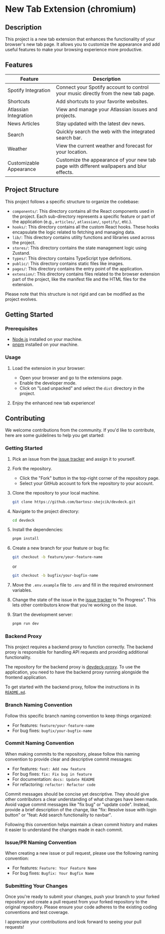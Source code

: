 # New Tab Extension (chromium)

## Description

This project is a new tab extension that enhances the functionality of your browser's new tab page. It allows you to customize the appearance and add useful features to make your browsing experience more productive.

## Features

| Feature                 | Description                                                                               |
| ----------------------- | ----------------------------------------------------------------------------------------- |
| Spotify Integration     | Connect your Spotify account to control your music directly from the new tab page.        |
| Shortcuts               | Add shortcuts to your favorite websites.                                                  |
| Atlassian Integration   | View and manage your Atlassian issues and projects.                                       |
| News Articles           | Stay updated with the latest dev news.                                                    |
| Search                  | Quickly search the web with the integrated search bar.                                    |
| Weather                 | View the current weather and forecast for your location.                                  |
| Customizable Appearance | Customize the appearance of your new tab page with different wallpapers and blur effects. |

## Project Structure

This project follows a specific structure to organize the codebase:

-   `components/`: This directory contains all the React components used in the project. Each sub-directory represents a specific feature or part of the application (e.g., `articles/`, `atlassian/`, `spotify/`, etc.).
-   `hooks/`: This directory contains all the custom React hooks. These hooks encapsulate the logic related to fetching and managing data.
-   `lib/`: This directory contains utility functions and libraries used across the project.
-   `stores/`: This directory contains the state management logic using Zustand.
-   `types/`: This directory contains TypeScript type definitions.
-   `public/`: This directory contains static files like images.
-   `pages/`: This directory contains the entry point of the application.
-   `extension/`: This directory contains files related to the browser extension part of the project, like the manifest file and the HTML files for the extension.

Please note that this structure is not rigid and can be modified as the project evolves.

## Getting Started

### Prerequisites

-   [Node.js](https://nodejs.org) installed on your machine.
-   [pnpm](https://pnpm.io) installed on your machine.

### Usage

1. Load the extension in your browser:

    - Open your browser and go to the extensions page.
    - Enable the developer mode.
    - Click on "Load unpacked" and select the `dist` directory in the project.

2. Enjoy the enhanced new tab experience!

## Contributing

We welcome contributions from the community. If you'd like to contribute, here are some guidelines to help you get started:

### Getting Started

1. Pick an issue from the [issue tracker](https://github.com/users/bartosz-skejcik/projects/1) and assign it to yourself.

2. Fork the repository.

    - Click the "Fork" button in the top-right corner of the repository page.
    - Select your GitHub account to fork the repository to your account.

3. Clone the repository to your local machine.

    ```bash
    git clone https://github.com/bartosz-skejcik/devdeck.git
    ```

4. Navigate to the project directory:

    ```bash
    cd devdeck
    ```

5. Install the dependencies:

    ```bash
    pnpm install
    ```

6. Create a new branch for your feature or bug fix:

    ```bash
    git checkout -b feature/your-feature-name
    ```

    or

    ```bash
    git checkout -b bugfix/your-bugfix-name
    ```

7. Move the `.env.example` file to `.env` and fill in the required environment variables.

8. Change the state of the issue in the [issue tracker](https://github.com/users/bartosz-skejcik/projects/1) to "In Progress". This lets other contributors know that you're working on the issue.

9. Start the development server:

    ```bash
    pnpm run dev
    ```

### Backend Proxy

This project requires a backend proxy to function correctly. The backend proxy is responsible for handling API requests and providing additional functionality.

The repository for the backend proxy is [devdeck-proxy](https://github.com/bartosz-skejcik/devdeck-proxy). To use the application, you need to have the backend proxy running alongside the frontend application.

To get started with the backend proxy, follow the instructions in its [`README.md`](https://github.com/bartosz-skejcik/devdeck-proxy/blob/main/README.md).

### Branch Naming Convention

Follow this specific branch naming convention to keep things organized:

-   For features: `feature/your-feature-name`
-   For bug fixes: `bugfix/your-bugfix-name`

### Commit Naming Convention

When making commits to the repository, please follow this naming convention to provide clear and descriptive commit messages:

-   For features: `feat: Add new feature`
-   For bug fixes: `fix: Fix bug in feature`
-   For documentation: `docs: Update README`
-   For refactoring: `refactor: Refactor code`

Commit messages should be concise yet descriptive. They should give other contributors a clear understanding of what changes have been made. Avoid vague commit messages like "fix bug" or "update code". Instead, provide a brief description of the change, like "fix: Resolve issue with login button" or "feat: Add search functionality to navbar".

Following this convention helps maintain a clean commit history and makes it easier to understand the changes made in each commit.

### Issue/PR Naming Convention

When creating a new issue or pull request, please use the following naming convention:

-   For features: `Feature: Your Feature Name`
-   For bug fixes: `Bugfix: Your Bugfix Name`

### Submitting Your Changes

Once you're ready to submit your changes, push your branch to your forked repository and create a pull request from your forked repository to the original repository. Please ensure your code adheres to the existing coding conventions and test coverage.

I appreciate your contributions and look forward to seeing your pull requests!
